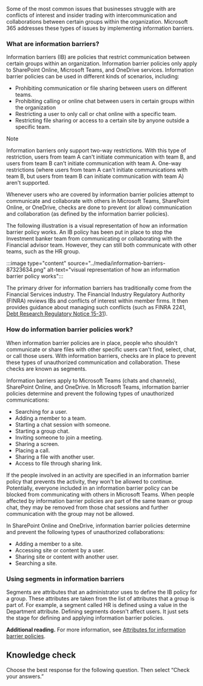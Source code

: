 Some of the most common issues that businesses struggle with are conflicts of interest and insider trading with intercommunication and collaborations between certain groups within the organization. Microsoft 365 addresses these types of issues by implementing information barriers.

### What are information barriers?

Information barriers (IB) are policies that restrict communication between certain groups within an organization. Information barrier policies only apply to SharePoint Online, Microsoft Teams, and OneDrive services. Information barrier policies can be used in different kinds of scenarios, including:

 -  Prohibiting communication or file sharing between users on different teams.
 -  Prohibiting calling or online chat between users in certain groups within the organization<br>
 -  Restricting a user to only call or chat online with a specific team.
 -  Restricting file sharing or access to a certain site by anyone outside a specific team.

> [!NOTE]
> Information barriers only support two-way restrictions. With this type of restriction, users from team A can't initiate communication with team B, and users from team B can't initiate communication with team A. One-way restrictions (where users from team A can't initiate communications with team B, but users from team B can initiate communication with team A) aren't supported.

Whenever users who are covered by information barrier policies attempt to communicate and collaborate with others in Microsoft Teams, SharePoint Online, or OneDrive, checks are done to prevent (or allow) communication and collaboration (as defined by the information barrier policies).

The following illustration is a visual representation of how an information barrier policy works. An IB policy has been put in place to stop the Investment banker team from communicating or collaborating with the Financial advisor team. However, they can still both communicate with other teams, such as the HR group.

:::image type="content" source="../media/information-barriers-87323634.png" alt-text="visual representation of how an information barrier policy works":::


The primary driver for information barriers has traditionally come from the Financial Services industry. The Financial Industry Regulatory Authority (FINRA) reviews IBs and conflicts of interest within member firms. It then provides guidance about managing such conflicts (such as FINRA 2241, [Debt Research Regulatory Notice 15-31](https://www.finra.org/sites/default/files/Regulatory-Notice-15-31_0.pdf?azure-portal=true)).

### How do information barrier policies work?<br>

When information barrier policies are in place, people who shouldn't communicate or share files with other specific users can't find, select, chat, or call those users. With information barriers, checks are in place to prevent these types of unauthorized communication and collaboration. These checks are known as segments.

Information barriers apply to Microsoft Teams (chats and channels), SharePoint Online, and OneDrive. In Microsoft Teams, information barrier policies determine and prevent the following types of unauthorized communications:

 -  Searching for a user.
 -  Adding a member to a team.
 -  Starting a chat session with someone.
 -  Starting a group chat.
 -  Inviting someone to join a meeting.
 -  Sharing a screen.
 -  Placing a call.
 -  Sharing a file with another user.
 -  Access to file through sharing link.

If the people involved in an activity are specified in an information barrier policy that prevents the activity, they won't be allowed to continue. Potentially, everyone included in an information barrier policy can be blocked from communicating with others in Microsoft Teams. When people affected by information barrier policies are part of the same team or group chat, they may be removed from those chat sessions and further communication with the group may not be allowed.

In SharePoint Online and OneDrive, information barrier policies determine and prevent the following types of unauthorized collaborations:<br>

 -  Adding a member to a site.
 -  Accessing site or content by a user.
 -  Sharing site or content with another user.
 -  Searching a site.

### Using segments in information barriers<br>

Segments are attributes that an administrator uses to define the IB policy for a group. These attributes are taken from the list of attributes that a group is part of. For example, a segment called HR is defined using a value in the Department attribute. Defining segments doesn't affect users. It just sets the stage for defining and applying information barrier policies.

**Additional reading.** For more information, see [Attributes for information barrier policies](https://docs.microsoft.com/microsoft-365/compliance/information-barriers-attributes?azure-portal=true).

## Knowledge check

Choose the best response for the following question. Then select “Check your answers.”